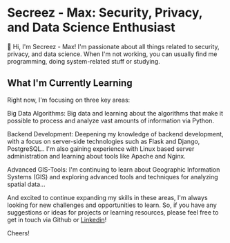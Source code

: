 # Secreez - Max: Security, Privacy, and Data Science Enthusiast
👋 Hi, I'm Secreez - Max! I'm passionate about all things related to security, privacy, and data science. When I'm not working, you can usually find me programming, doing system-related stuff or studying.

## What I'm Currently Learning
Right now, I'm focusing on three key areas:

Big Data Algorithms: Big data and learning about the algorithms that make it possible to process and analyze vast amounts of information via Python.

Backend Development: Deepening my knowledge of backend development, with a focus on server-side technologies such as Flask and Django, PostgreSQL.. I'm also gaining experience with Linux based server administration and learning about tools like Apache and Nginx.

Advanced GIS-Tools: I'm continuing to learn about Geographic Information Systems (GIS) and exploring advanced tools and techniques for analyzing spatial data...

And excited to continue expanding my skills in these areas,  I'm always looking for new challenges and opportunities to learn. So, if you have any suggestions or ideas for projects or learning resources, please feel free to get in touch via Github or [Linkedin](https://www.linkedin.com/in/maximilian-elixhauser-b5b7b920b/)!

Cheers!
